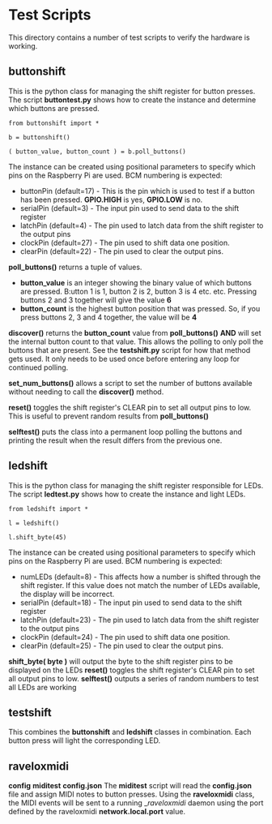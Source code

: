 # Test Scripts

This directory contains a number of test scripts to verify the hardware is working.

## buttonshift
This is the python class for managing the shift register for button presses. The script __buttontest.py__ shows how to create the instance
and determine which buttons are pressed.

```
from buttonshift import *

b = buttonshift()

( button_value, button_count ) = b.poll_buttons()
```
The instance can be created using positional parameters to specify which pins on the Raspberry Pi are used. BCM numbering is expected:
* buttonPin (default=17) - This is the pin which is used to test if a button has been pressed. __GPIO.HIGH__ is yes, __GPIO.LOW__ is no.
* serialPin (default=3) - The input pin used to send data to the shift register
* latchPin (default=4) - The pin used to latch data from the shift register to the output pins
* clockPin (default=27) - The pin used to shift data one position.
* clearPin (default=22) - The pin used to clear the output pins.

__poll_buttons()__ returns a tuple of values.
* __button_value__ is an integer showing the binary value of which buttons are pressed. B:utton 1 is 1, button 2 is 2, button 3 is 4 etc. etc. Pressing buttons 2 and 3 together will give the value __6__
* __button_count__ is the highest button position that was pressed. So, if you press buttons 2, 3 and 4 together, the value will be __4__

__discover()__ returns the __button_count__ value from __poll_buttons()__ __AND__ will set the internal button count to that value.
This allows the polling to only poll the buttons that are present. See the __testshift.py__ script for how that method gets used. It only
needs to be used once before entering any loop for continued polling.

__set_num_buttons()__ allows a script to set the number of buttons available without needing to call the __discover()__ method.

__reset()__ toggles the shift register's CLEAR pin to set all output pins to low. This is useful to prevent random results from __poll_buttons()__

__selftest()__ puts the class into a permanent loop polling the buttons and printing the result when the result differs from the previous one.

## ledshift
This is the python class for managing the shift register responsible for LEDs. The script __ledtest.py__ shows how to create the instance
and light LEDs.

```
from ledshift import *

l = ledshift()

l.shift_byte(45)
```
The instance can be created using positional parameters to specify which pins on the Raspberry Pi are used. BCM numbering is expected:
* numLEDs (default=8) - This affects how a number is shifted through the shift register. If this value does not match the number of LEDs
available, the display will be incorrect.
* serialPin (default=18) - The input pin used to send data to the shift register
* latchPin (default=23) - The pin used to latch data from the shift register to the output pins
* clockPin (default=24) - The pin used to shift data one position.
* clearPin (default=25) - The pin used to clear the output pins.

__shift_byte( byte )__ will output the byte to the shift register pins to be displayed on the LEDs 
__reset()__ toggles the shift register's CLEAR pin to set all output pins to low. 
__selftest()__ outputs a series of random numbers to test all LEDs are working

## testshift

This combines the __buttonshift__ and __ledshift__ classes in combination. Each button press will light the corresponding LED.

## raveloxmidi
__config__
__miditest__
__config.json__
The __miditest__ script will read the __config.json__ file and assign MIDI notes to button presses. Using the __raveloxmidi__ class, the
MIDI events will be sent to a running __raveloxmidi_ daemon using the port defined by the raveloxmidi __network.local.port__ value.

